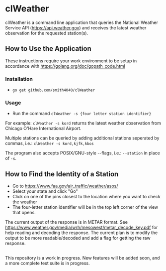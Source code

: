 # clWeather
clWeather is a command line application that queries the National Weather Service API (https://api.weather.gov) and receives the latest weather observation for the requested station(s).  

## How to Use the Application 
These instructions require your work environment to be setup in accordance with https://golang.org/doc/gopath_code.html

### Installation

* `go get github.com/smith4040/clWeather`

### Usage

* Run the command `clWeather -s {four letter station identifier}` 

For example: `clWeather -s kord` returns the latest weather observation from Chicago O'Hare International Airport.

Multiple stations can be queried by adding additional stations seperated by commas, i.e.: `clWeather -s kord,kjfk,kbos`

The program also accepts POSIX/GNU-style --flags, i.e.: `--station` in place of `-s`.


## How to Find the Identity of a Station
* Go to https://www.faa.gov/air_traffic/weather/asos/
* Select your state and click "Go"
* Click on one of the pins closest to the location where you want to check the weather
* The four-letter station identifier will be in the top left corner of the view that opens.

The current output of the response is in METAR format. See https://www.weather.gov/media/wrh/mesowest/metar_decode_key.pdf for help reading and decoding the response. The current plan is to modify the output to be more readable/decoded and add a flag for getting the raw response. 

##
This repository is a work in progress. New features will be added soon, and a more complete test suite is in progress. 
